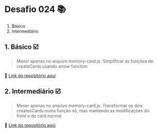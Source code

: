 # Desafio 024 :books:

1. Básico
2. Intermediário


## 1. Básico :ballot_box_with_check:

> Mexer apenas no arquivo memory-card.js. Simplificar as funções de createCards usando arrow function

:memo: [Link do repositório aqui]()

## 2. Intermediário :ballot_box_with_check:

> Mexer apenas no arquivo memory-card.js. Transformar os dois createsCards numa função só, mas mantendo as modificações do front e do card normal 
 
:memo: [Link do repositório aqui]()


